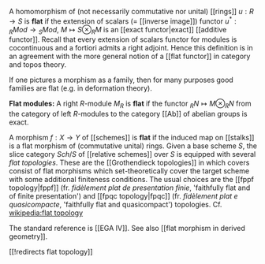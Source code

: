A homomorphism of (not necessarily commutative nor unital) [[rings]] $u:R\to S$ is __flat__ if the extension of scalars (= [[inverse image]]) functor $u^*:{}_R Mod\to {}_S Mod$, $M\mapsto S\otimes_R M$ is an [[exact functor|exact]] [[additive functor]]. Recall that every extension of scalars functor for modules is cocontinuous and a fortiori admits a right adjoint. Hence this definition is in an agreement with the more general notion of a [[flat functor]] in category and topos theory.

If one pictures a morphism as a family, then for many purposes good families are flat (e.g. in deformation theory). 

**Flat modules:** A right $R$-module $M_R$ is **flat** if the functor ${}_R N\mapsto M \otimes_R N$ from the category of left $R$-modules to the category [[Ab]] of abelian groups is exact. 

A morphism $f:X\to Y$ of [[schemes]] is **flat** if the induced map on [[stalks]] is a flat morphism of (commutative unital) rings. Given a base scheme $S$, the slice category $Sch/S$ of [[relative schemes]] over $S$ is equipped with several _flat topologies_. These are the [[Grothendieck topologies]] in which covers consist of flat morphisms which set-theoretically cover the target scheme with some additional finiteness conditions. The usual choices are the [[fppf topology|fppf]] (fr. _fid&#232;lement plat de presentation finie_, 'faithfully flat and of finite presentation') and [[fpqc topology|fpqc]] (fr. _fid&#232;lement plat e quasicompacte_, 'faithfully flat and quasicompact') topologies.  Cf. [wikipedia:flat topology](http://en.wikipedia.org/wiki/Flat_topology)

The standard reference is [[EGA IV]]. See also [[flat morphism in derived geometry]]. 


[[!redirects flat topology]]